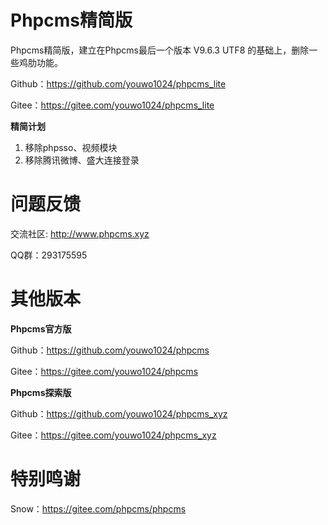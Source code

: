 # Phpcms精简版
Phpcms精简版，建立在Phpcms最后一个版本 V9.6.3 UTF8 的基础上，删除一些鸡肋功能。

Github：https://github.com/youwo1024/phpcms_lite

Gitee：https://gitee.com/youwo1024/phpcms_lite

**精简计划**

1. 移除phpsso、视频模块
2. 移除腾讯微博、盛大连接登录

# 问题反馈

交流社区: http://www.phpcms.xyz

QQ群：293175595

# 其他版本

**Phpcms官方版**

Github：https://github.com/youwo1024/phpcms

Gitee：https://gitee.com/youwo1024/phpcms

**Phpcms探索版**

Github：https://github.com/youwo1024/phpcms_xyz

Gitee：https://gitee.com/youwo1024/phpcms_xyz

# 特别鸣谢
Snow：https://gitee.com/phpcms/phpcms
